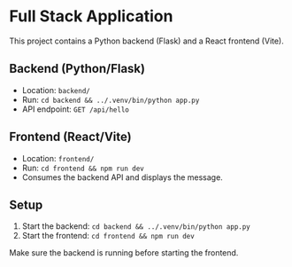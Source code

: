 # Full Stack Application

This project contains a Python backend (Flask) and a React frontend (Vite).

## Backend (Python/Flask)
- Location: `backend/`
- Run: `cd backend && ../.venv/bin/python app.py`
- API endpoint: `GET /api/hello`

## Frontend (React/Vite)
- Location: `frontend/`
- Run: `cd frontend && npm run dev`
- Consumes the backend API and displays the message.

## Setup
1. Start the backend: `cd backend && ../.venv/bin/python app.py`
2. Start the frontend: `cd frontend && npm run dev`

Make sure the backend is running before starting the frontend.
